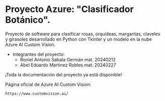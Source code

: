 # Proyecto Azure: "Clasificador Botánico".

Proyecto de software para clasificar rosas, orquídeas, margaritas, claveles y girasoles desarrollado en Python con Tkinter y un modelo en la nube Azure AI Custom Vision.

- Integrantes del proyecto:
  - Roniel Antonio Sabala Germán mat. 20240212
  - Abel Eduardo Martínez Robles mat. 20240227

¡Toda la documentación del proyecto ya está disponible!

Página oficial de Azure AI Custom Vision:

```
https://www.customvision.ai/
```
